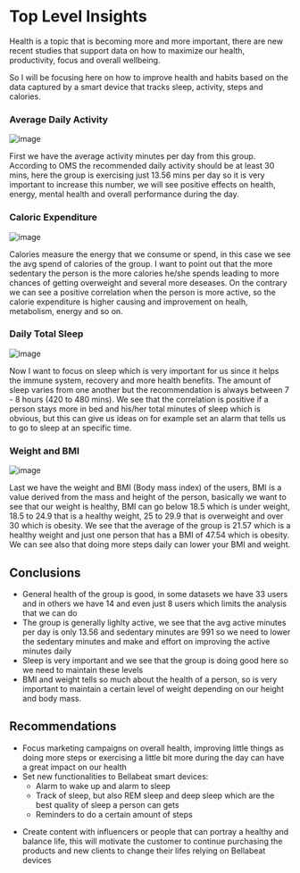 # Top Level Insights 

Health is a topic that is becoming more and more important, there are new recent studies that support data on how to maximize our health, productivity, focus and overall wellbeing. 

So I will be focusing here on how to improve health and habits based on the data captured by a smart device that tracks sleep, activity, steps and calories.


### Average Daily Activity
![image](https://github.com/NicoGit333/Google-Capstone-Project---Bellabeat/assets/109071671/e98270d4-1fe5-468c-bf41-522b45a9a671)

First we have the average activity minutes per day from this group. According to OMS the recommended daily activity should be at least 30 mins, here the group is exercising just 13.56 mins per day so it is very important to increase this number, we will see positive effects on health, energy, mental health and overall performance during the day. 

### Caloric Expenditure
![image](https://github.com/NicoGit333/Google-Capstone-Project---Bellabeat/assets/109071671/bc275626-4518-4df7-b856-7c423afd9903)

Calories measure the energy that we consume or spend, in this case we see the avg spend of calories of the group. I want to point out that the more sedentary the person is the more calories he/she spends leading to more chances of getting overweight and several more deseases. On the contrary we can see a positive correlation when the person is more active, so the calorie expenditure is higher causing and improvement on healh, metabolism, energy and so on.

### Daily Total Sleep
![image](https://github.com/NicoGit333/Google-Capstone-Project---Bellabeat/assets/109071671/99b61f8c-772e-42f2-ba12-d5e63dd62595)

Now I want to focus on sleep which is very important for us since it helps the immune system, recovery and more health benefits. The amount of sleep varies from one another but the recommendation is always between 7 - 8 hours (420 to 480 mins). We see that the correlation is positive if a person stays more in bed and his/her total minutes of sleep which is obvious, but this can give us ideas on for example set an alarm that tells us to go to sleep at an specific time.

### Weight and BMI
![image](https://github.com/NicoGit333/Google-Capstone-Project---Bellabeat/assets/109071671/6286d212-8619-404c-941e-6f0cee31dc7e)

Last we have the weight and BMI (Body mass index) of the users, BMI is a value derived from the mass and height of the person, basically we want to see that our weight is healthy, BMI can go below 18.5 which is under weight, 18.5 to 24.9 that is a healthy weight, 25 to 29.9 that is overweight and over 30 which is obesity. We see that the average of the group is 21.57 which is a healthy weight and just one person that has a BMI of 47.54 which is obesity. We can see also that doing more steps daily can lower your BMI and weight. 

## Conclusions 

- General health of the group is good, in some datasets we have 33 users and in others we have 14 and even just 8 users which limits the analysis that we can do
- The group is generally lighlty active, we see that the avg active minutes per day is only 13.56 and sedentary minutes are 991 so we need to lower the sedentary minutes and make and effort on improving the active minutes daily
- Sleep is very important and we see that the group is doing good here so we need to maintain these levels
- BMI and weight tells so much about the health of a person, so is very important to maintain a certain level of weight depending on our height and body mass.

## Recommendations 

- Focus marketing campaigns on overall health, improving little things as doing more steps or exercising a little bit more during the day can have a great impact on our health
- Set new functionalities to Bellabeat smart devices:
    - Alarm to wake up and alarm to sleep
    - Track of sleep, but also REM sleep and deep sleep which are the best quality of sleep a person can gets
    - Reminders to do a certain amount of steps
* Create content with influencers or people that can portray a healthy and balance life, this will motivate the customer to continue purchasing the products and new clients to change their lifes relying on Bellabeat devices